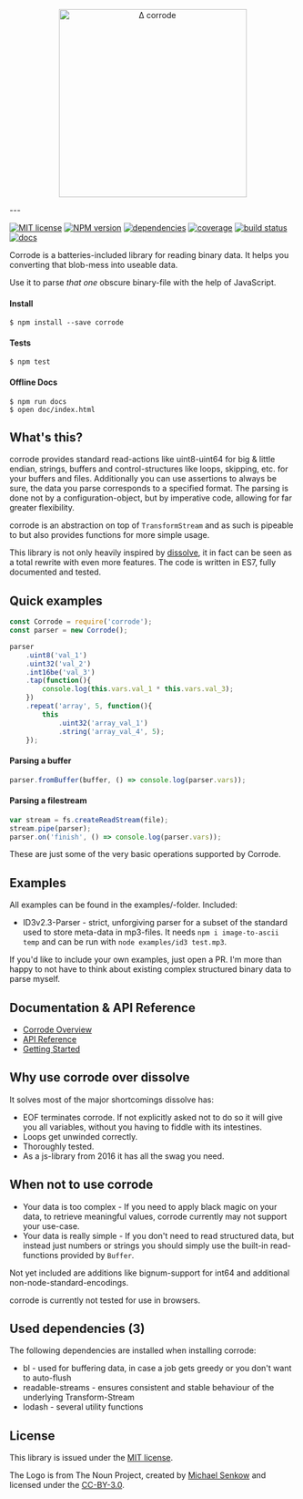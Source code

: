 <p align="center">
  <img src="https://cdn.rawgit.com/screeny05/corrode/master/corrode.svg?raw=true" alt="∆ corrode" width="330"/>
</p>
---

[![MIT license](https://img.shields.io/npm/l/corrode.svg?style=flat-square)](./LICENSE)
[![NPM version](https://img.shields.io/npm/v/corrode.svg?style=flat-square)](https://www.npmjs.com/package/corrode)
[![dependencies](https://img.shields.io/david/screeny05/corrode.svg?style=flat-square)](https://david-dm.org/screeny05/corrode)
[![coverage](https://img.shields.io/coveralls/screeny05/corrode.svg?style=flat-square)](https://coveralls.io/github/screeny05/corrode)
[![build status](https://img.shields.io/travis/screeny05/corrode.svg?style=flat-square)](https://travis-ci.org/screeny05/corrode)
[![docs](https://doc.esdoc.org/github.com/screeny05/corrode/badge.svg)](https://doc.esdoc.org/github.com/screeny05/corrode/)

Corrode is a batteries-included library for reading binary data. It helps you converting that blob-mess into useable data.

Use it to parse _that one_ obscure binary-file with the help of JavaScript.

#### Install
```
$ npm install --save corrode
```

#### Tests
```
$ npm test
```

#### Offline Docs
```
$ npm run docs
$ open doc/index.html
```


## What's this?
corrode provides standard read-actions like uint8-uint64 for big & little endian, strings, buffers and control-structures like loops, skipping, etc. for your buffers and files.
Additionally you can use assertions to always be sure, the data you parse corresponds to a specified format.
The parsing is done not by a configuration-object, but by imperative code, allowing for far greater flexibility.

corrode is an abstraction on top of `TransformStream` and as such is pipeable to but also provides functions for more simple usage.

This library is not only heavily inspired by [dissolve](https://github.com/deoxxa/dissolve), it in fact can be seen as a total rewrite with even more features.
The code is written in ES7, fully documented and tested.


## Quick examples
```javascript
const Corrode = require('corrode');
const parser = new Corrode();

parser
    .uint8('val_1')
    .uint32('val_2')
    .int16be('val_3')
    .tap(function(){
        console.log(this.vars.val_1 * this.vars.val_3);
    })
    .repeat('array', 5, function(){
        this
            .uint32('array_val_1')
            .string('array_val_4', 5);
    });
```

#### Parsing a buffer
```javascript
parser.fromBuffer(buffer, () => console.log(parser.vars));
```

#### Parsing a filestream
```javascript
var stream = fs.createReadStream(file);
stream.pipe(parser);
parser.on('finish', () => console.log(parser.vars));
```

These are just some of the very basic operations supported by Corrode.


## Examples
All examples can be found in the examples/-folder. Included:
* ID3v2.3-Parser - strict, unforgiving parser for a subset of the standard used to store meta-data in mp3-files. It needs `npm i image-to-ascii temp` and can be run with `node examples/id3 test.mp3`.

If you'd like to include your own examples, just open a PR. I'm more than happy to not have to think about existing complex structured binary data to parse myself.


## Documentation & API Reference
* [Corrode Overview](https://doc.esdoc.org/github.com/screeny05/corrode/doc/manual/overview.html)
* [API Reference](https://doc.esdoc.org/github.com/screeny05/corrode/doc/identifiers.html)
* [Getting Started](https://doc.esdoc.org/github.com/screeny05/corrode/doc/manual/tutorial.html)


## Why use corrode over dissolve
It solves most of the major shortcomings dissolve has:
* EOF terminates corrode. If not explicitly asked not to do so it will give you all variables, without you having to fiddle with its intestines.
* Loops get unwinded correctly.
* Thoroughly tested.
* As a js-library from 2016 it has all the swag you need.


## When not to use corrode
* Your data is too complex - If you need to apply black magic on your data, to retrieve meaningful values, corrode currently may not support your use-case.
* Your data is really simple - If you don't need to read structured data, but instead just numbers or strings you should simply use the built-in read-functions provided by `Buffer`.

Not yet included are additions like bignum-support for int64 and additional non-node-standard-encodings.

corrode is currently not tested for use in browsers.


## Used dependencies (3)
The following dependencies are installed when installing corrode:
* bl - used for buffering data, in case a job gets greedy or you don't want to auto-flush
* readable-streams - ensures consistent and stable behaviour of the underlying Transform-Stream
* lodash - several utility functions


## License
This library is issued under the [MIT license](./LICENSE).

The Logo is from The Noun Project, created by [Michael Senkow](https://thenounproject.com/mhsenkow/) and licensed under the [CC-BY-3.0](https://creativecommons.org/licenses/by/3.0/us/).
